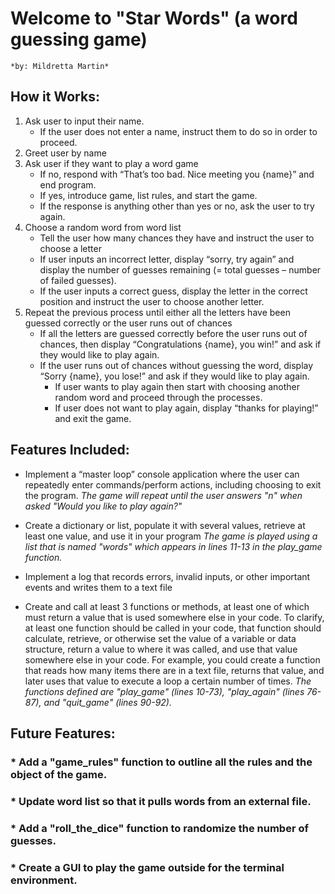 # **Welcome to "Star Words"** (a word guessing game)
	*by: Mildretta Martin*

## **How it Works:**

1. Ask user to input their name.
	- If the user does not enter a name, instruct them to do so in order to proceed.
2. Greet user by name
3. Ask user if they want to play a word game
	- If no, respond with “That’s too bad. Nice meeting you {name}” and end program.
	- If yes, introduce game, list rules, and start the game.
	- If the response is anything other than yes or no, ask the user to try again.
4.  Choose a random word from word list
	- Tell the user how many chances they have and instruct the user to choose a letter
	- If user inputs an incorrect letter, display “sorry, try again” and display the number of guesses remaining (= total guesses – number of failed guesses).
	- If the user inputs a correct guess, display the letter in the correct position and instruct the user to choose another letter.
5.  Repeat the previous process until either all the letters have been guessed correctly or the user runs out of chances
	- If all the letters are guessed correctly before the user runs out of chances, then display “Congratulations {name}, you win!” and ask if they would like to play again.
	- If the user runs out of chances without guessing the word, display “Sorry {name}, you lose!” and ask if they would like to play again.    
		- If user wants to play again then start with choosing another random word and proceed through the processes.
		- If user does not want to play again, display “thanks for playing!” and exit the game.

## **Features Included:**

 * Implement a “master loop” console application where the user can repeatedly enter commands/perform actions, including choosing to exit the program.
	*The game will repeat until the user answers "n" when asked "Would you like to play again?"*

 * Create a dictionary or list, populate it with several values, retrieve at least one value, and use it in your program
	*The game is played using a list that is named "words" which appears in lines 11-13 in the play_game function.*

  * Implement a log that records errors, invalid inputs, or other important events and writes them to a text file

 * Create and call at least 3 functions or methods, at least one of which must return a value that is used somewhere else in your code. To clarify, at least one function should be called in your code, that function should calculate, retrieve, or otherwise set the value of a variable or data structure, return a value to where it was called, and use that value somewhere else in your code. For example, you could create a function that reads how many items there are in a text file, returns that value, and later uses that value to execute a loop a certain number of times.
	*The functions defined are "play_game" (lines 10-73), "play_again" (lines 76-87), and "quit_game" (lines 90-92).*

## **Future Features:**

### * Add a "game_rules" function to outline all the rules and the object of the game.
### * Update word list so that it pulls words from an external file.
### * Add a "roll_the_dice" function to randomize the number of guesses.
### * Create a GUI to play the game outside for the terminal environment.

